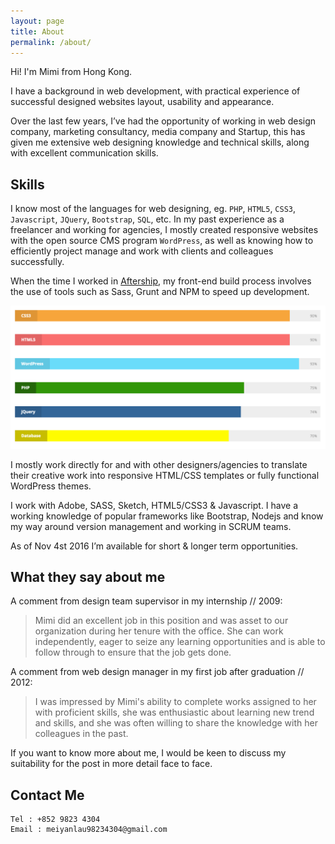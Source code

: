 ```yaml
---
layout: page
title: About
permalink: /about/
---
```


Hi! I'm Mimi from Hong Kong.

I have a background in web development, with practical experience of successful designed websites layout, usability and appearance.

Over the last few years, I’ve had the opportunity of working in web design company, marketing consultancy,  media company and Startup, this has given me extensive web designing knowledge and technical skills, along with excellent communication skills.

## Skills

I know most of the languages for web designing, eg. `PHP`, `HTML5`, `CSS3`, `Javascript`, `JQuery`, `Bootstrap`, `SQL`, etc. In my past experience as a freelancer and working for agencies, I mostly created responsive websites with the open source CMS program `WordPress`, as well as knowing how to efficiently project manage and work with clients and colleagues successfully.

When the time I worked in [Aftership](https://www.aftership/com), my front-end build process involves the use of tools such as Sass, Grunt and NPM to speed up development.

![Technical Skills](/assets/images/technical-skills.png)

I mostly work directly for and with other designers/agencies to translate their creative work into responsive HTML/CSS templates or fully functional WordPress themes.

I work with Adobe, SASS, Sketch, HTML5/CSS3 & Javascript. I have a working knowledge of popular frameworks like Bootstrap, Nodejs and know my way around version management and working in SCRUM teams.

As of Nov 4st 2016 I’m available for short & longer term opportunities.

## What they say about me
A comment from design team supervisor in my internship // 2009:

> Mimi did an excellent job in this position and was asset to our organization during her tenure with the office. She can work independently, eager to seize any learning opportunities and is able to follow through to ensure that the job gets done.

A comment from web design manager in my first job after graduation // 2012:

> I was impressed by Mimi's ability to complete works assigned to her with proficient skills, she was enthusiastic about learning new trend and skills, and she was often willing to share the knowledge with her colleagues in the past.

If you want to know more about me, I would be keen to discuss my suitability for the post in more detail face to face.

## Contact Me
```
Tel : +852 9823 4304
Email : meiyanlau98234304@gmail.com
```
